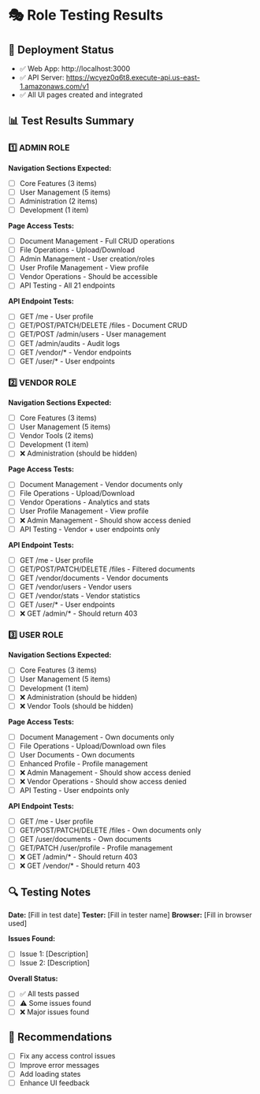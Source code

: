 # 🎭 Role Testing Results

## 🚀 Deployment Status
- ✅ Web App: http://localhost:3000
- ✅ API Server: https://wcyez0q6t8.execute-api.us-east-1.amazonaws.com/v1
- ✅ All UI pages created and integrated

## 📊 Test Results Summary

### 1️⃣ ADMIN ROLE
**Navigation Sections Expected:**
- [ ] Core Features (3 items)
- [ ] User Management (5 items) 
- [ ] Administration (2 items)
- [ ] Development (1 item)

**Page Access Tests:**
- [ ] Document Management - Full CRUD operations
- [ ] File Operations - Upload/Download
- [ ] Admin Management - User creation/roles
- [ ] User Profile Management - View profile
- [ ] Vendor Operations - Should be accessible
- [ ] API Testing - All 21 endpoints

**API Endpoint Tests:**
- [ ] GET /me - User profile
- [ ] GET/POST/PATCH/DELETE /files - Document CRUD
- [ ] GET/POST /admin/users - User management
- [ ] GET /admin/audits - Audit logs
- [ ] GET /vendor/* - Vendor endpoints
- [ ] GET /user/* - User endpoints

### 2️⃣ VENDOR ROLE
**Navigation Sections Expected:**
- [ ] Core Features (3 items)
- [ ] User Management (5 items)
- [ ] Vendor Tools (2 items)
- [ ] Development (1 item)
- [ ] ❌ Administration (should be hidden)

**Page Access Tests:**
- [ ] Document Management - Vendor documents only
- [ ] File Operations - Upload/Download
- [ ] Vendor Operations - Analytics and stats
- [ ] User Profile Management - View profile
- [ ] ❌ Admin Management - Should show access denied
- [ ] API Testing - Vendor + user endpoints only

**API Endpoint Tests:**
- [ ] GET /me - User profile
- [ ] GET/POST/PATCH/DELETE /files - Filtered documents
- [ ] GET /vendor/documents - Vendor documents
- [ ] GET /vendor/users - Vendor users
- [ ] GET /vendor/stats - Vendor statistics
- [ ] GET /user/* - User endpoints
- [ ] ❌ GET /admin/* - Should return 403

### 3️⃣ USER ROLE
**Navigation Sections Expected:**
- [ ] Core Features (3 items)
- [ ] User Management (5 items)
- [ ] Development (1 item)
- [ ] ❌ Administration (should be hidden)
- [ ] ❌ Vendor Tools (should be hidden)

**Page Access Tests:**
- [ ] Document Management - Own documents only
- [ ] File Operations - Upload/Download own files
- [ ] User Documents - Own documents
- [ ] Enhanced Profile - Profile management
- [ ] ❌ Admin Management - Should show access denied
- [ ] ❌ Vendor Operations - Should show access denied
- [ ] API Testing - User endpoints only

**API Endpoint Tests:**
- [ ] GET /me - User profile
- [ ] GET/POST/PATCH/DELETE /files - Own documents only
- [ ] GET /user/documents - Own documents
- [ ] GET/PATCH /user/profile - Profile management
- [ ] ❌ GET /admin/* - Should return 403
- [ ] ❌ GET /vendor/* - Should return 403

## 🔍 Testing Notes
**Date:** [Fill in test date]
**Tester:** [Fill in tester name]
**Browser:** [Fill in browser used]

**Issues Found:**
- [ ] Issue 1: [Description]
- [ ] Issue 2: [Description]

**Overall Status:**
- [ ] ✅ All tests passed
- [ ] ⚠️ Some issues found
- [ ] ❌ Major issues found

## 📝 Recommendations
- [ ] Fix any access control issues
- [ ] Improve error messages
- [ ] Add loading states
- [ ] Enhance UI feedback
